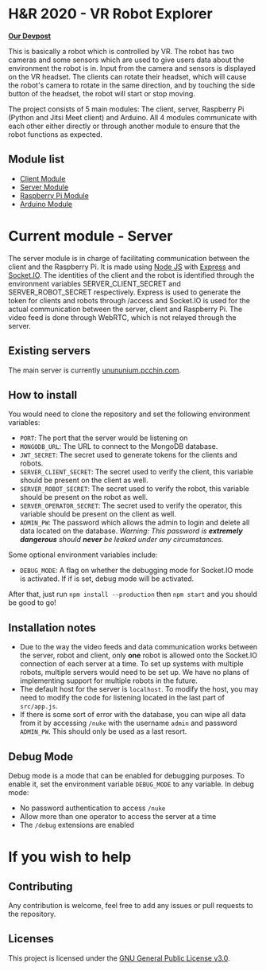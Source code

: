 # H&R 2020 - VR Robot Explorer
 **[Our Devpost](https://devpost.com/software/hnr2020-vr-robot)**

This is basically a robot which is controlled by VR. The robot has two cameras and some sensors which are used to give users data about the environment the robot is in. Input from the camera and sensors is displayed on the VR headset. The clients can rotate their headset, which will cause the robot's camera to rotate in the same direction, and by touching the side button of the headset, the robot will start or stop moving.

The project consists of 5 main modules: The client, server, Raspberry Pi (Python and Jitsi Meet client) and Arduino. All 4 modules communicate with each other either directly or through another module to ensure that the robot functions as expected.

## Module list
 - [Client Module](https://github.com/team-unununium/robot-client-android)
 - [Server Module](https://github.com/team-unununium/robot-server)
 - [Raspberry Pi Module](https://github.com/team-unununium/robot-pi)
 - [Arduino Module](https://github.com/team-unununium/robot-arduino)

# Current module - Server
The server module is in charge of facilitating communication between the client and the Raspberry Pi. It is made using [Node JS](https://nodejs.org/) with [Express](https://www.npmjs.com/package/express) and [Socket.IO](https://www.npmjs.com/package/socket.io). The identities of the client and the robot is identified through the environment variables SERVER_CLIENT_SECRET and SERVER_ROBOT_SECRET respectively. Express is used to generate the token for clients and robots through /access and Socket.IO is used for the actual communication between the server, client and Raspberry Pi. The video feed is done through WebRTC, which is not relayed through the server.

## Existing servers
The main server is currently [unununium.pcchin.com](https://unununium.pcchin.com/).

## How to install
You would need to clone the repository and set the following environment variables:

 - `PORT`: The port that the server would be listening on
 - `MONGODB_URL`: The URL to connect to the MongoDB database.
 - `JWT_SECRET`: The secret used to generate tokens for the clients and robots.
 - `SERVER_CLIENT_SECRET`: The secret used to verify the client, this variable should be present on the client as well.
 - `SERVER_ROBOT_SECRET`: The secret used to verify the robot, this variable should be present on the robot as well.
 - `SERVER_OPERATOR_SECRET`: The secret used to verify the operator, this variable should be present on the client as well.
 - `ADMIN_PW`: The password which allows the admin to login and delete all data located on the database. *Warning: This password is **extremely dangerous** should **never** be leaked under any circumstances.*

 Some optional environment variables include:

 - `DEBUG_MODE`: A flag on whether the debugging mode for Socket.IO mode is activated. If if is set, debug mode will be activated. 
 
 After that, just run `npm install --production` then `npm start` and you should be good to go!
 
## Installation notes
- Due to the way the video feeds and data communication works between the server, robot and client, only **one** robot is allowed onto the Socket.IO connection of each server at a time. To set up systems with multiple robots, multiple servers would need to be set up. We have no plans of implementing support for multiple robots in the future.
- The default host for the server is `localhost`. To modify the host, you may need to modify the code for listening located in the last part of `src/app.js`.
- If there is some sort of error with the database, you can wipe all data from it by accessing `/nuke` with the username `admin` and password `ADMIN_PW`. This should only be used as a last resort.

## Debug Mode

Debug mode is a mode that can be enabled for debugging purposes. To enable it, set the environment variable `DEBUG_MODE` to any variable. In debug mode:

- No password authentication to access `/nuke`
- Allow more than one operator to access the server at a time
- The `/debug` extensions are enabled

# If you wish to help

## Contributing
Any contribution is welcome, feel free to add any issues or pull requests to the repository.

## Licenses
This project is licensed under the [GNU General Public License v3.0](https://www.gnu.org/licenses/gpl-3.0.en.html).
